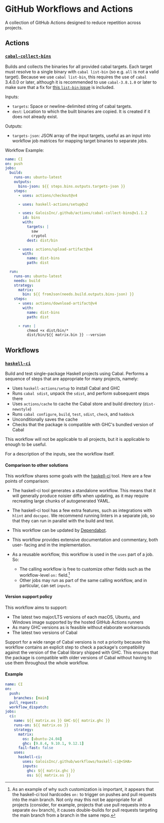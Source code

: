 # GitHub Workflows and Actions

A collection of GitHub Actions designed to reduce repetition across projects.

## Actions

### [`cabal-collect-bins`](./actions/cabal-collect-bins/action.yml)

Builds and collects the binaries for all provided cabal targets. Each target
must resolve to a single binary with `cabal list-bin` (so e.g. `all` is not
a valid target). Because we use `cabal list-bin`, this requires the use of
`cabal` 3.4.0.0 or later, although it is recommended to use `cabal-3.8.1.0`
or later to make sure that a fix for
[this `list-bin` issue](https://github.com/haskell/cabal/issues/7679)
is included.

Inputs:
- `targets`: Space or newline-delimited string of cabal targets.
- `dest`: Location to which the built binaries are copied. It is created if it
  does not already exist.

Outputs:
- `targets-json`: JSON array of the input targets, useful as an input into
  workflow job matrices for mapping target binaries to separate jobs.

Workflow Example:

```yml
name: CI
on: push
jobs:
  build:
    runs-on: ubuntu-latest
    outputs:
      bins-json: ${{ steps.bins.outputs.targets-json }}
    steps:
      - uses: actions/checkout@v4

      - uses: haskell-actions/setup@v2

      - uses: GaloisInc/.github/actions/cabal-collect-bins@v1.1.2
        id: bins
        with:
          targets: |
            saw
            cryptol
          dest: dist/bin

      - uses: actions/upload-artifact@v4
        with:
          name: dist-bins
          path: dist

  run:
    runs-on: ubuntu-latest
    needs: build
    strategy:
      matrix:
        bin: ${{ fromJson(needs.build.outputs.bins-json) }}
    steps:
      - uses: actions/download-artifact@v4
        with:
          name: dist-bins
          path: dist

      - run: |
          chmod +x dist/bin/*
          dist/bin/${{ matrix.bin }} --version
```

## Workflows

### [`haskell-ci`](./.github/workflows/haskell-ci.yml)

Build and test single-package Haskell projects using Cabal. Performs a sequence
of steps that are appropriate for many projects, namely:

- Uses `haskell-actions/setup` to install Cabal and GHC
- Runs `cabal sdist`, unpack the `sdist`, and perform subsequent steps there
- Uses `actions/cache` to cache the Cabal store and build directory (`dist-newstyle`)
- Runs `cabal configure`, `build`, `test`, `sdist`, `check`, and `haddock`
- Unconditionally saves the cache
- Checks that the package is compatible with GHC's bundled version of Cabal

This workflow will not be applicable to all projects, but it is applicable to
enough to be useful.

For a description of the inputs, see the workflow itself.

#### Comparison to other solutions

This workflow shares some goals with the [haskell-ci] tool. Here are a few
points of comparison:

- The haskell-ci tool generates a standalone workflow. This means that it will
  generally produce noisier diffs when updating, as it may require recreating
  large chunks of autogenerated YAML.
- The haskell-ci tool has a few extra features, such as integrations with
  `hlint` and `docspec`. We recommend running linters in a separate job, so
  that they can run in parallel with the build and test.
- This workflow can be updated by [Dependabot].
- This workflow provides extensive documentation and commentary, both user-
  facing and in the implementation.
- As a reusable workflow, this workflow is used in the `uses` part of a 
  job. So:
  
  - The calling workflow is free to customize other fields such as
    the workflow-level `on:` field.[^on]
  - Other jobs may run as part of the same calling workflow, and in particular,
    can set `inputs`.

[haskell-ci]: https://github.com/haskell-CI/haskell-ci
[Dependabot]: https://docs.github.com/en/code-security/getting-started/dependabot-quickstart-guide
[^on]: As an example of why such customization is important, it appears that the haskell-ci tool hardcodes `on:` to trigger on pushes and pull requests into the main branch. Not only may this not be appropriate for all projects (consider, for example, projects that use pull requests into a separate `dev` branch), it causes double-builds for pull requests targeting the main branch from a branch in the same repo.

#### Version support policy

This workflow aims to support:

- The latest two major/LTS versions of each macOS, Ubuntu, and Windows image
  supported by the hosted GitHub Actions runners
- As many GHC versions as is feasible without elaborate workarounds
- The latest two versions of Cabal

Support for a wide range of Cabal versions is not a priority because this
workflow contains an explicit step to check a package's compatibility against
the version of the Cabal library shipped with GHC. This ensures that the package
is compatible with older versions of Cabal without having to use them throughout
the whole workflow.

#### Example

```yml
name: CI
on:
  push:
    branches: [main]
  pull_request:
  workflow_dispatch:
jobs:
  ci:
    name: ${{ matrix.os }} GHC-${{ matrix.ghc }}
    runs-on: ${{ matrix.os }}
    strategy:
      matrix:
        os: [ubuntu-24.04]
        ghc: [9.8.4, 9.10.1, 9.12.1]
      fail-fast: false
    uses:
      haskell-ci:
        uses: GaloisInc/.github/workflows/haskell-ci@<SHA>
        inputs:
          ghc: ${{ matrix.ghc }}
          os: ${{ matrix.os }}
```
